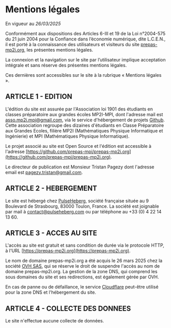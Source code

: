 # Mentions légales

En vigueur au *26/03/2025*

Conformément aux dispositions des Articles 6-III et 19 de la Loi n°2004-575 du 21 juin 2004 pour la Confiance dans l’économie numérique, dite L.C.E.N., il est porté à la connaissance des utilisateurs et visiteurs du site [prepas-mp2i.org](https://prepas-mp2i.org), les présentes mentions légales.

La connexion et la navigation sur le site par l’utilisateur implique acceptation intégrale et sans réserve des présentes mentions légales.

Ces dernières sont accessibles sur le site à la rubrique « Mentions légales ».

## ARTICLE 1 - EDITION

L'édition du site est assurée par l'Association loi 1901 des étudiants en classes préparatoire aux grandes écoles MP2I-MPI, dont l'adresse mail est <asso.mp2i.mpi@gmail.com>, via le service d'hébergement de projets [Github](https://github.com/). Cette association regroupe des dizaines d'étudiants en Classe Préparatoire aux Grandes Ecoles, filière MP2I (Mathématiques Physique Informatique et Ingénierie) et MPI (Mathématiques Physique Informatique).

Le projet associé au site est Open Source et l'édition est accessible à l'adresse [https://github.com/prepas-mpi/prepas-mp2i.org](https://github.com/prepas-mpi/prepas-mp2i.org).

Le directeur de publication est Monsieur Tristan Pagezy dont l'adresse email est [pagezy.tristan@gmail.com](mailto:pagezy.tristan@gmail.com).

## ARTICLE 2 - HEBERGEMENT

Le site est hébergé chez [PulseHeberg](https://pulseheberg.com/), société française située au 9 Boulevard de Strasbourg, 83000 Toulon, France. La société est joignable par mail à [contact@pulseheberg.com](mailto:contact@pulseheberg.com) ou par téléphone au +33 (0) 4 22 14 13 60.

## ARTICLE 3 - ACCES AU SITE

L'accès au site est gratuit et sans condition de durée via le protocole HTTP, à l'URL [https://prepas-mp2i.org](https://prepas-mp2i.org).

Le nom de domaine prepas-mp2i.org a été acquis le 26 mars 2025 chez la société [OVH SAS](https://ovh.com/), qui se réserve le droit de suspendre l'accès au nom de domaine prepas-mp2i.org.
La gestion de la zone DNS, qui comprend les sous domaines du site et ses redirections, est également gérée par OVH.

En cas de panne ou de défaillance, le service [Cloudflare](https://www.cloudflare.com/) peut-être utilisé pour la zone DNS et l'hébergement du site.

## ARTICLE 4 - COLLECTE DES DONNEES

Le site n'effectue aucune collecte de données.
